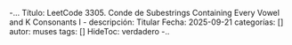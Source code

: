 -...
Título: LeetCode 3305. Conde de Subestrings Containing Every Vowel and K Consonants I -
descripción: Titular
Fecha: 2025-09-21
categorías: []
autor: muses
tags: []
HideToc: verdadero
-..